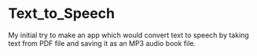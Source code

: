 # Text_to_Speech
My initial try to make an app which would convert text to speech by taking text from PDF file and saving it as an MP3 audio book file.
